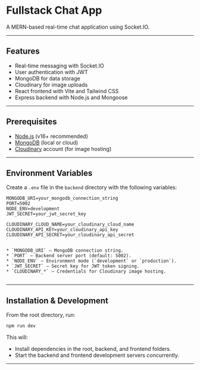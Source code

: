 
# Fullstack Chat App

A MERN-based real-time chat application using Socket.IO.

---

## Features

- Real-time messaging with Socket.IO
- User authentication with JWT
- MongoDB for data storage
- Cloudinary for image uploads
- React frontend with Vite and Tailwind CSS
- Express backend with Node.js and Mongoose

---

## Prerequisites

- [Node.js](https://nodejs.org/) (v16+ recommended)
- [MongoDB](https://www.mongodb.com/) (local or cloud)
- [Cloudinary](https://cloudinary.com/) account (for image hosting)

---

## Environment Variables
Create a `.env` file in the `backend` directory with the following variables:

```env
MONGODB_URI=your_mongodb_connection_string
PORT=5002
NODE_ENV=development
JWT_SECRET=your_jwt_secret_key

CLOUDINARY_CLOUD_NAME=your_cloudinary_cloud_name
CLOUDINARY_API_KEY=your_cloudinary_api_key
CLOUDINARY_API_SECRET=your_cloudinary_api_secret


* `MONGODB_URI` — MongoDB connection string.
* `PORT` — Backend server port (default: 5002).
* `NODE_ENV` — Environment mode (`development` or `production`).
* `JWT_SECRET` — Secret key for JWT token signing.
* `CLOUDINARY_*` — Credentials for Cloudinary image hosting.


```
---

## Installation & Development

From the root directory, run:

```bash
npm run dev
```

This will:

* Install dependencies in the root, backend, and frontend folders.
* Start the backend and frontend development servers concurrently.

---
